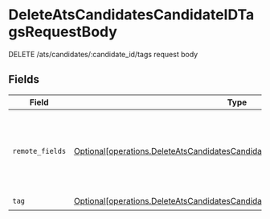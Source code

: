 # DeleteAtsCandidatesCandidateIDTagsRequestBody

DELETE /ats/candidates/:candidate_id/tags request body


## Fields

| Field                                                                                                                                                                      | Type                                                                                                                                                                       | Required                                                                                                                                                                   | Description                                                                                                                                                                |
| -------------------------------------------------------------------------------------------------------------------------------------------------------------------------- | -------------------------------------------------------------------------------------------------------------------------------------------------------------------------- | -------------------------------------------------------------------------------------------------------------------------------------------------------------------------- | -------------------------------------------------------------------------------------------------------------------------------------------------------------------------- |
| `remote_fields`                                                                                                                                                            | [Optional[operations.DeleteAtsCandidatesCandidateIDTagsRequestBodyRemoteFields]](undefined/models/operations/deleteatscandidatescandidateidtagsrequestbodyremotefields.md) | :heavy_minus_sign:                                                                                                                                                         | Additional fields that we will pass through to specific ATS systems.                                                                                                       |
| `tag`                                                                                                                                                                      | [Optional[operations.DeleteAtsCandidatesCandidateIDTagsRequestBodyTag]](undefined/models/operations/deleteatscandidatescandidateidtagsrequestbodytag.md)                   | :heavy_check_mark:                                                                                                                                                         | N/A                                                                                                                                                                        |
